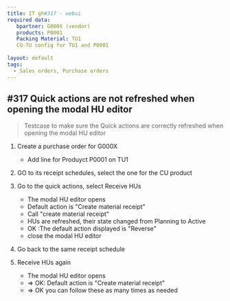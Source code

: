 ```yaml
---
title: IT gh#317 - webui
required data:
   bpartner: G000X (vendor) 
   products: P0001 
   Packing Material: TU1
   CU-TU config for TU1 and P0001
   
layout: default
tags:
  - Sales orders, Purchase orders
---
```

## #317 Quick actions are not refreshed when opening the modal HU editor

> Testcase to make sure the Quick actions are correctly refreshed when opening the modal HU editor



1. Create a purchase order for G000X
    * Add line for Produyct P0001 on TU1

2. GO to its receipt schedules, select the one for the CU product
    
3. Go to the quick actions, select Receive HUs
    * The modal HU editor opens
    * Default action is "Create material receipt"
    * Call "create material receipt"
    * HUs are refreshed, their state changed from Planning to Active
    * OK :The default action displayed is "Reverse" 
    * close the modal HU editor
    
4. Go back to the same receipt schedule
    
5. Receive HUs again
    * The modal HU editor opens
    * => OK: Default action is "Create material receipt"
    * => OK you can follow these as many times as needed
   
    
